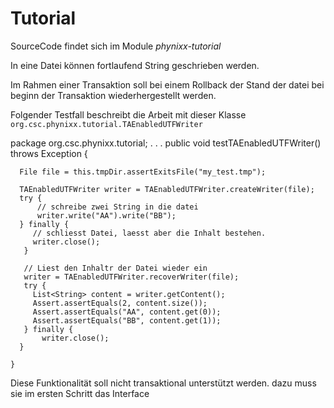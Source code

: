 Tutorial
=========

SourceCode findet sich im Module <i>phynixx-tutorial</i>

In eine Datei können fortlaufend String geschrieben werden. 

Im Rahmen einer Transaktion soll bei einem Rollback der Stand der datei bei beginn der Transaktion wiederhergestellt werden.

Folgender Testfall beschreibt die Arbeit mit dieser Klasse <code>org.csc.phynixx.tutorial.TAEnabledUTFWriter</code>

   package org.csc.phynixx.tutorial;
   . . . 
   public void testTAEnabledUTFWriter() throws Exception {
   
      File file = this.tmpDir.assertExitsFile("my_test.tmp");
      
      TAEnabledUTFWriter writer = TAEnabledUTFWriter.createWriter(file);
      try {
          // schreibe zwei String in die datei
          writer.write("AA").write("BB");
      } finally {
         // schliesst Datei, laesst aber die Inhalt bestehen.
         writer.close();
       }

       // Liest den Inhaltr der Datei wieder ein
       writer = TAEnabledUTFWriter.recoverWriter(file);
       try {
         List<String> content = writer.getContent();
         Assert.assertEquals(2, content.size());
         Assert.assertEquals("AA", content.get(0));
         Assert.assertEquals("BB", content.get(1));
       } finally {
           writer.close();
      }
      
    }
    
Diese Funktionalität soll nicht transaktional unterstützt werden. dazu muss sie im ersten Schritt das Interface <code></code>

   
